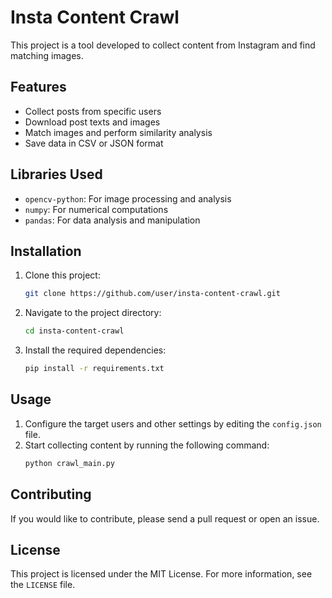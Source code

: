 # Insta Content Crawl
This project is a tool developed to collect content from Instagram and find matching images.

## Features

- Collect posts from specific users
- Download post texts and images
- Match images and perform similarity analysis
- Save data in CSV or JSON format

## Libraries Used

- `opencv-python`: For image processing and analysis
- `numpy`: For numerical computations
- `pandas`: For data analysis and manipulation

## Installation

1. Clone this project:
    ```bash
    git clone https://github.com/user/insta-content-crawl.git
    ```
2. Navigate to the project directory:
    ```bash
    cd insta-content-crawl
    ```
3. Install the required dependencies:
    ```bash
    pip install -r requirements.txt
    ```

## Usage

1. Configure the target users and other settings by editing the `config.json` file.
2. Start collecting content by running the following command:
    ```bash
    python crawl_main.py
    ```

## Contributing

If you would like to contribute, please send a pull request or open an issue.

## License

This project is licensed under the MIT License. For more information, see the `LICENSE` file.
